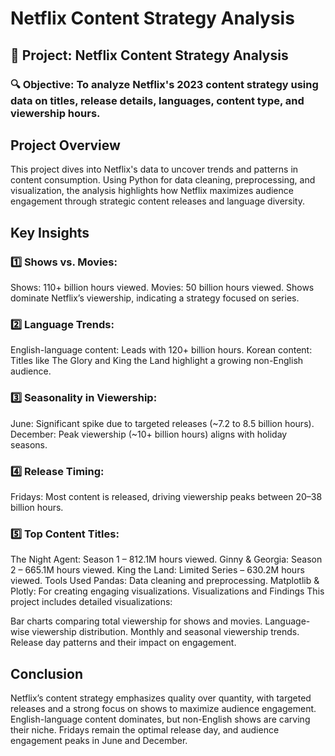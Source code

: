 # Netflix Content Strategy Analysis
## 📅 Project: Netflix Content Strategy Analysis
### 🔍 Objective: To analyze Netflix's 2023 content strategy using data on titles, release details, languages, content type, and viewership hours.

## Project Overview
This project dives into Netflix's data to uncover trends and patterns in content consumption. Using Python for data cleaning, preprocessing, and visualization, the analysis highlights how Netflix maximizes audience engagement through strategic content releases and language diversity.

## Key Insights
### 1️⃣ Shows vs. Movies:

Shows: 110+ billion hours viewed.
Movies: 50 billion hours viewed.
Shows dominate Netflix’s viewership, indicating a strategy focused on series.

### 2️⃣ Language Trends:

English-language content: Leads with 120+ billion hours.
Korean content: Titles like The Glory and King the Land highlight a growing non-English audience.

### 3️⃣ Seasonality in Viewership:

June: Significant spike due to targeted releases (~7.2 to 8.5 billion hours).
December: Peak viewership (~10+ billion hours) aligns with holiday seasons.

### 4️⃣ Release Timing:

Fridays: Most content is released, driving viewership peaks between 20–38 billion hours.

### 5️⃣ Top Content Titles:

The Night Agent: Season 1 – 812.1M hours viewed.
Ginny & Georgia: Season 2 – 665.1M hours viewed.
King the Land: Limited Series – 630.2M hours viewed.
Tools Used
Pandas: Data cleaning and preprocessing.
Matplotlib & Plotly: For creating engaging visualizations.
Visualizations and Findings
This project includes detailed visualizations:

Bar charts comparing total viewership for shows and movies.
Language-wise viewership distribution.
Monthly and seasonal viewership trends.
Release day patterns and their impact on engagement.
## Conclusion
Netflix’s content strategy emphasizes quality over quantity, with targeted releases and a strong focus on shows to maximize audience engagement.
 English-language content dominates, but non-English shows are carving their niche. Fridays remain the optimal release day, and audience engagement peaks in June and December.
